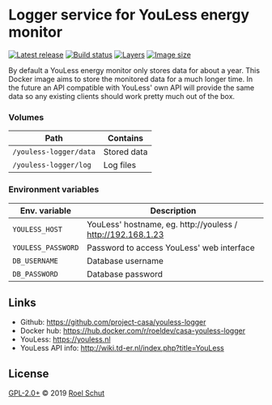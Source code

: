 Logger service for YouLess energy monitor
=========================================

[![Latest release][latest-release-img]][latest-release-url]
[![Build status][build-status-img]][build-status-url]
[![Layers][image-layers-img]][image-layers-url]
[![Image size][image-size-img]][image-size-url]

[latest-release-img]: https://img.shields.io/github/release/project-casa/youless-logger.svg?label=latest
[latest-release-url]: https://github.com/project-casa/youless-logger/releases
[build-status-img]: https://img.shields.io/docker/cloud/build/roeldev/casa-youless-logger.svg
[build-status-url]: https://hub.docker.com/r/roeldev/casa-youless-logger/builds
[image-layers-img]: https://img.shields.io/microbadger/layers/roeldev/casa-youless-logger/latest.svg
[image-layers-url]: https://microbadger.com/images/roeldev/casa-youless-logger
[image-size-img]: https://img.shields.io/microbadger/image-size/roeldev/casa-youless-logger/latest.svg
[image-size-url]: https://hub.docker.com/r/roeldev/casa-youless-logger/tags


By default a YouLess energy monitor only stores data for about a year. This Docker image aims to store the monitored data for a much longer time. In the future an API compatible with YouLess' own API will provide the same data so any existing clients should work pretty much out of the box.


### Volumes
| Path | Contains |
|------|----------|
|```/youless-logger/data```| Stored data
|```/youless-logger/log```| Log files

### Environment variables
| Env. variable | Description |
|---------------|-------------|
|```YOULESS_HOST```| YouLess' hostname, eg. http://youless / http://192.168.1.23
|```YOULESS_PASSWORD```| Password to access YouLess' web interface
|```DB_USERNAME```| Database username
|```DB_PASSWORD```| Database password


## Links
- Github: https://github.com/project-casa/youless-logger
- Docker hub: https://hub.docker.com/r/roeldev/casa-youless-logger
- YouLess: https://youless.nl
- YouLess API info: http://wiki.td-er.nl/index.php?title=YouLess


## License
[GPL-2.0+](LICENSE) © 2019 [Roel Schut](https://roelschut.nl)
